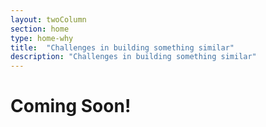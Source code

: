 ```yaml
---
layout: twoColumn
section: home
type: home-why
title:  "Challenges in building something similar"
description: "Challenges in building something similar"
---
```


# Coming Soon!
